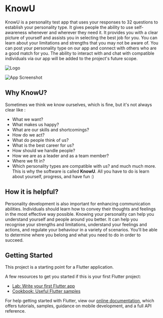 
# KnowU

KnowU is a personality test app that uses your responses to 32 questions to establish your personality type.
It gives people the ability to use self-awareness whenever and wherever they need it.
It provides you with a clear picture of yourself and assists you in selecting the best job for you. You can learn about your limitations and strengths that you may not be aware of.
You can post your personality type on our app and connect with others who are a good match for you.
The ability to interact with and chat with compatible individuals via our app will be added to the project's future scope.




![Logo](https://raw.githubusercontent.com/shreya0204/KnowU-Personality-App/main/presentation/resources/splash.png)


![App Screenshot](https://raw.githubusercontent.com/shreya0204/KnowU-Personality-App/main/presentation/resources/Home-Pages.png)

  

## Why KnowU?
Sometimes we think we know ourselves, which is fine, but it's not always clear like :
- What we want? 
- What makes us happy? 
- What are our skills and shortcomings?
- How do we act? 
- What do people think of us?
- What is the best career for us? 
- How should we handle people? 
- How we are as a leader and as a team member?
- Where we fit in? 
- Which personality types are compatible with us?
and much much more.
This is why the software is called **KnowU**.
All you have to do is learn about yourself, progress, and have fun :)




## How it is helpful?

Personality development is also important for enhancing communication abilities. Individuals should learn how to convey their thoughts and feelings in the most effective way possible. Knowing your personality can help you understand yourself and people around you better. It can help you recognise your strengths and limitations, understand your feelings and actions, and regulate your behaviour in a variety of scenarios. You'll be able to determine where you belong and what you need to do in order to succeed.


## Getting Started

This project is a starting point for a Flutter application.

A few resources to get you started if this is your first Flutter project:

- [Lab: Write your first Flutter app](https://flutter.dev/docs/get-started/codelab)
- [Cookbook: Useful Flutter samples](https://flutter.dev/docs/cookbook)

For help getting started with Flutter, view our
[online documentation](https://flutter.dev/docs), which offers tutorials,
samples, guidance on mobile development, and a full API reference.
